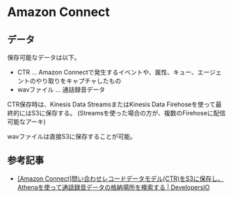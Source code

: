 # Amazon Connect

## データ

保存可能なデータは以下。

- CTR ... Amazon Connectで発生するイベントや、属性、キュー、エージェントのやり取りをキャプチャしたもの
- wavファイル ... 通話録音データ

CTR保存時は、Kinesis Data StreamsまたはKinesis Data Firehoseを使って最終的にはS3に保存する。
(Streamsを使った場合の方が、複数のFirehoseに配信可能なアーキ)

wavファイルは直接S3に保存することが可能。

## 参考記事

- [[Amazon Connect]問い合わせレコードデータモデル(CTR)をS3に保存し、Athenaを使って通話録音データの格納場所を検索する | DevelopersIO](https://dev.classmethod.jp/articles/amazon-connect-ctr-s3-athena-recordinglocation)
